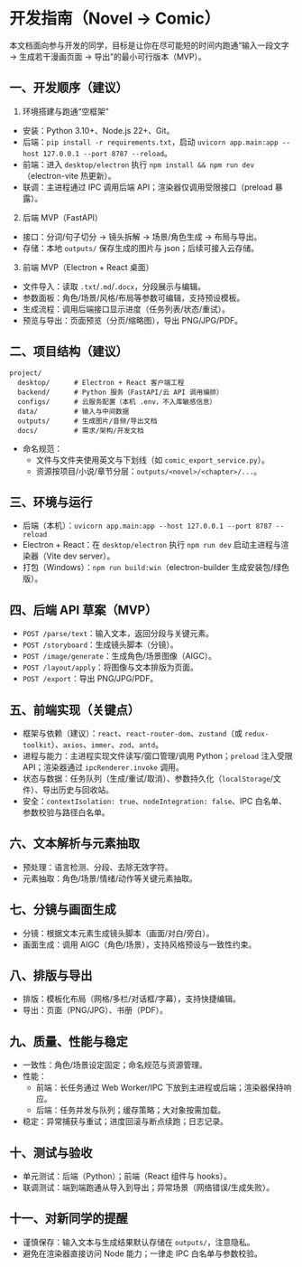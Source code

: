 # 开发指南（Novel → Comic）

本文档面向参与开发的同学，目标是让你在尽可能短的时间内跑通“输入一段文字 → 生成若干漫画页面 → 导出”的最小可行版本（MVP）。

## 一、开发顺序（建议）
1) 环境搭建与跑通“空框架”
- 安装：Python 3.10+、Node.js 22+、Git。
- 后端：`pip install -r requirements.txt`，启动 `uvicorn app.main:app --host 127.0.0.1 --port 8787 --reload`。
- 前端：进入 `desktop/electron` 执行 `npm install && npm run dev`（electron-vite 热更新）。
- 联调：主进程通过 IPC 调用后端 API；渲染器仅调用受限接口（preload 暴露）。

2) 后端 MVP（FastAPI）
- 接口：分词/句子切分 → 镜头拆解 → 场景/角色生成 → 布局与导出。
- 存储：本地 `outputs/` 保存生成的图片与 json；后续可接入云存储。

3) 前端 MVP（Electron + React 桌面）
- 文件导入：读取 `.txt`/`.md`/`.docx`，分段展示与编辑。
- 参数面板：角色/场景/风格/布局等参数可编辑，支持预设模板。
- 生成流程：调用后端接口显示进度（任务列表/状态/重试）。
- 预览与导出：页面预览（分页/缩略图），导出 PNG/JPG/PDF。

## 二、项目结构（建议）
```
project/
  desktop/      # Electron + React 客户端工程
  backend/      # Python 服务（FastAPI/云 API 调用编排）
  configs/      # 云服务配置（本机 .env，不入库敏感信息）
  data/         # 输入与中间数据
  outputs/      # 生成图片/音频/导出文档
  docs/         # 需求/架构/开发文档
```
- 命名规范：
  - 文件与文件夹使用英文与下划线（如 `comic_export_service.py`）。
  - 资源按项目/小说/章节分层：`outputs/<novel>/<chapter>/...`。

## 三、环境与运行
- 后端（本机）：`uvicorn app.main:app --host 127.0.0.1 --port 8787 --reload`
- Electron + React：在 `desktop/electron` 执行 `npm run dev` 启动主进程与渲染器（Vite dev server）。
- 打包（Windows）：`npm run build:win`（electron-builder 生成安装包/绿色版）。

## 四、后端 API 草案（MVP）
- `POST /parse/text`：输入文本，返回分段与关键元素。
- `POST /storyboard`：生成镜头脚本（分镜）。
- `POST /image/generate`：生成角色/场景图像（AIGC）。
- `POST /layout/apply`：将图像与文本排版为页面。
- `POST /export`：导出 PNG/JPG/PDF。

## 五、前端实现（关键点）
- 框架与依赖（建议）：`react`、`react-router-dom`、`zustand`（或 `redux-toolkit`）、`axios`、`immer`、`zod`、`antd`。
- 进程与能力：主进程实现文件读写/窗口管理/调用 Python；`preload` 注入受限 API；渲染器通过 `ipcRenderer.invoke` 调用。
- 状态与数据：任务队列（生成/重试/取消）、参数持久化（`localStorage`/文件）、导出历史与回收站。
- 安全：`contextIsolation: true`、`nodeIntegration: false`、IPC 白名单、参数校验与路径白名单。

## 六、文本解析与元素抽取
- 预处理：语言检测、分段、去除无效字符。
- 元素抽取：角色/场景/情绪/动作等关键元素抽取。

## 七、分镜与画面生成
- 分镜：根据文本元素生成镜头脚本（画面/对白/旁白）。
- 画面生成：调用 AIGC（角色/场景），支持风格预设与一致性约束。

## 八、排版与导出
- 排版：模板化布局（网格/多栏/对话框/字幕），支持快捷编辑。
- 导出：页面（PNG/JPG）、书册（PDF）。

## 九、质量、性能与稳定
- 一致性：角色/场景设定固定；命名规范与资源管理。
- 性能：
  - 前端：长任务通过 Web Worker/IPC 下放到主进程或后端；渲染器保持响应。
  - 后端：任务并发与队列；缓存策略；大对象按需加载。
- 稳定：异常捕获与重试；进度回滚与断点续跑；日志记录。

## 十、测试与验收
- 单元测试：后端（Python）；前端（React 组件与 hooks）。
- 联调测试：端到端跑通从导入到导出；异常场景（网络错误/生成失败）。

## 十一、对新同学的提醒
- 谨慎保存：输入文本与生成结果默认存储在 `outputs/`，注意隐私。
- 避免在渲染器直接访问 Node 能力；一律走 IPC 白名单与参数校验。
